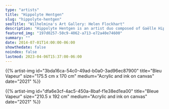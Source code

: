 ```yaml
---
type: "artists"
title: "Hippolyte Hentgen"
slug: "hippolyte-hentgen"
seoTitle: "Wilhelmina's Art Gallery: Helen Flockhart"
description: "Hippolyte Hentgen is an artist duo composed of Gaëlle Hippolyte and Lina Hentgen. Brought together under this fictitious name as a sphere of sharing and a tool for distancing the notion of author, the two artists explore a research territory mainly oriented towards the image. If their practice is anchored in drawing, they also venture into other fields of representation, such as performance, decor, film and sculpture. By appropriating the codes of comics and press drawings, they multiply the tones (burlesque, naive) and references (from Jim Shaw to cartoons from the 1930s, from underground to modernism, textile motifs to Japanese decorative papers) and revive by sliding and grafting, a mass visual culture. Drawing on the history of art as well as popular culture, they capture iconic images inscribed in the collective memory and reproduce them in a huge protean and composite collage, of great stylistic freedom. Cultural clichés, worn to the bone, begin a new life under the pen of Hippolyte Hentgen. Through a wide range of supports, formats and styles, the work flatters the retinal pleasure and never ceases to surprise with its colorful, funny, sometimes acerbic verve. The works of Hippolyte Hentgen benefit from numerous monographic exhibitions and have recently been exhibited at MAMAC, Nice, at the Festival Le Printemps de Septembre, Toulouse, at the Musée de l'Abbaye Sainte-Croix, Les Sables-d'Olonne, and at the Festival Hors-Pistes, National Museum of Modern Art Centre Pompidou. Their works include among others, among the collections of the National Center of Plastic Arts (CNAP), Paris, the Museum of the Abbey Sainte-Croix, Les Sables-d'Olonne, MAC/VAL, Vitry-sur-Seine and many FRACs."
featured_img: "197d0257-50c9-4062-a713-e72a40e74600"
summary: ""
date: 2014-07-01T14:00:00-06:00
showthedate: false
noindex: false
lastmod: 2023-04-06T15:37:00-06:00
---
```

{{% artist-img id="3bda16ca-54c0-49ad-b0a0-3ad96ec87900" title="Bleu Vapeur" size="175.5 cm x 170 cm" medium="Acrylic and ink on canvas" date="2021" %}}

{{% artist-img id="dfa6e3cf-4ac5-450a-8baf-f1e38ed1ea00" title="Bleue Vapeur" size="210.5 x 192 cm" medium="Acrylic and ink on canvas" date="2021" %}}
